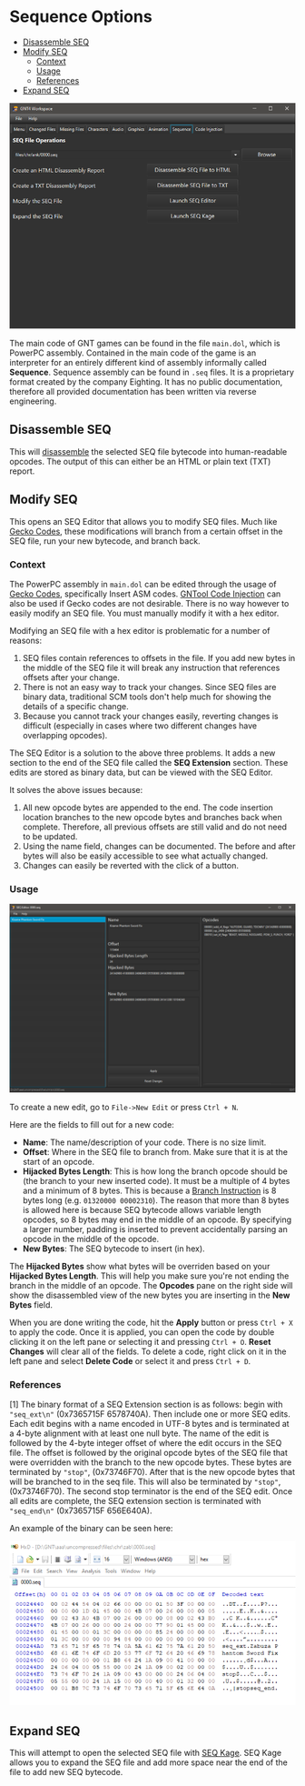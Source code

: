 # Sequence Options

- [Disassemble SEQ](#disassemble-seq)
- [Modify SEQ](#modify-seq)
  - [Context](#context)
  - [Usage](#usage)
  - [References](#references)
- [Expand SEQ](#expand-seq)

![Sequence](/docs/sequence.png?raw=true "Sequence")

The main code of GNT games can be found in the file `main.dol`, which is PowerPC assembly. Contained in the main code of the game is an interpreter for an entirely different kind of assembly informally called **Sequence**. Sequence assembly can be found in `.seq` files. It is a proprietary format created by the company Eighting. It has no public documentation, therefore all provided documentation has been written via reverse engineering.

## Disassemble SEQ

This will [disassemble](https://en.wikipedia.org/wiki/Disassembler) the selected SEQ file bytecode into human-readable opcodes. The output of this can either be an HTML or plain text (TXT) report.

## Modify SEQ

This opens an SEQ Editor that allows you to modify SEQ files. Much like [Gecko Codes](https://github.com/NicholasMoser/Naruto-GNT-Modding/blob/master/general/docs/guides/gecko_codetype_documentation.md), these modifications will branch from a certain offset in the SEQ file, run your new bytecode, and branch back.

### Context

The PowerPC assembly in `main.dol` can be edited through the usage of [Gecko Codes](https://github.com/NicholasMoser/Naruto-GNT-Modding/blob/master/general/docs/guides/gecko_codetype_documentation.md), specifically Insert ASM codes. [GNTool Code Injection](/docs/code_injection.md) can also be used if Gecko codes are not desirable. There is no way however to easily modify an SEQ file. You must manually modify it with a hex editor.

Modifying an SEQ file with a hex editor is problematic for a number of reasons:

1. SEQ files contain references to offsets in the file. If you add new bytes in the middle of the SEQ file it will break any instruction that references offsets after your change.
2. There is not an easy way to track your changes. Since SEQ files are binary data, traditional SCM tools don't help much for showing the details of a specific change.
3. Because you cannot track your changes easily, reverting changes is difficult (especially in cases where two different changes have overlapping opcodes).

The SEQ Editor is a solution to the above three problems. It adds a new section to the end of the SEQ file called the **SEQ Extension** section. These edits are stored as binary data, but can be viewed with the SEQ Editor.

It solves the above issues because:

1. All new opcode bytes are appended to the end. The code insertion location branches to the new opcode bytes and branches back when complete. Therefore, all previous offsets are still valid and do not need to be updated.
2. Using the name field, changes can be documented. The before and after bytes will also be easily accessible to see what actually changed.
3. Changes can easily be reverted with the click of a button.


### Usage

![SEQ Editor](/docs/seqeditor.png?raw=true "SEQ Editor")

To create a new edit, go to `File->New Edit` or press `Ctrl + N`.

Here are the fields to fill out for a new code:

- **Name**: The name/description of your code. There is no size limit.
- **Offset**: Where in the SEQ file to branch from. Make sure that it is at the start of an opcode.
- **Hijacked Bytes Length**: This is how long the branch opcode should be (the branch to your new inserted code). It must be a multiple of 4 bytes and a minimum of 8 bytes. This is because a [Branch Instruction](https://github.com/NicholasMoser/Naruto-GNT-Modding/blob/master/gnt4/docs/guides/opcode_group/01.md#0132---b) is 8 bytes long (e.g. `01320000 00002310`). The reason that more than 8 bytes is allowed here is because SEQ bytecode allows variable length opcodes, so 8 bytes may end in the middle of an opcode. By specifying a larger number, padding is inserted to prevent accidentally parsing an opcode in the middle of the opcode.
- **New Bytes**: The SEQ bytecode to insert (in hex).

The **Hijacked Bytes** show what bytes will be overriden based on your **Hijacked Bytes Length**. This will help you make sure you're not ending the branch in the middle of an opcode. The **Opcodes** pane on the right side will show the disassembled view of the new bytes you are inserting in the **New Bytes** field.

When you are done writing the code, hit the **Apply** button or press `Ctrl + X` to apply the code. Once it is applied, you can open the code by double clicking it on the left pane or selecting it and pressing `Ctrl + O`. **Reset Changes** will clear all of the fields. To delete a code, right click on it in the left pane and select **Delete Code** or select it and press `Ctrl + D`.

### References

[1] The binary format of a SEQ Extension section is as follows: begin with `"seq_ext\n"` (0x7365715F 6578740A). Then include one or more SEQ edits. Each edit begins with a name encoded in UTF-8 bytes and is terminated at a 4-byte alignment with at least one null byte. The name of the edit is followed by the 4-byte integer offset of where the edit occurs in the SEQ file. The offset is followed by the original opcode bytes of the SEQ file that were overridden with the branch to the new opcode bytes. These bytes are terminated by `"stop"`, (0x73746F70). After that is the new opcode bytes that will be branched to in the seq file. This will also be terminated by `"stop"`, (0x73746F70). The second stop terminator is the end of the SEQ edit. Once all edits are complete, the SEQ extension section is terminated with `"seq_end\n"` (0x7365715F 656E640A).

An example of the binary can be seen here:

![SEQ Extension](/docs/seqext.png?raw=true "SEQ Editor")

## Expand SEQ

This will attempt to open the selected SEQ file with [SEQ Kage](https://github.com/mitchellhumphrey/seq-kage/releases). SEQ Kage allows you to expand the SEQ file and add more space near the end of the file to add new SEQ bytecode.
